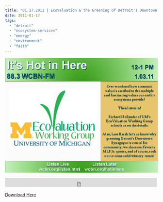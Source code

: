 ```yaml
---
title: "01.17.2011 | EcoValuation & the Greening of Detroit's Downtown Synagogue"
date: 2011-01-17
tags: 
  - "detroit"
  - "ecosystem-services"
  - "energy"
  - "environment"
  - "faith"
---
```


![Picture](images/7221467_orig1.jpg)

<iframe src="https://archive.org/embed/SNREHotInHere/2011-01-17_EcoValuation.mp3" width="500" height="30" frameborder="0" webkitallowfullscreen="true" mozallowfullscreen="true" allowfullscreen></iframe>

[Download Here](https://archive.org/download/SNREHotInHere/2011-01-17_EcoValuation.mp3)
